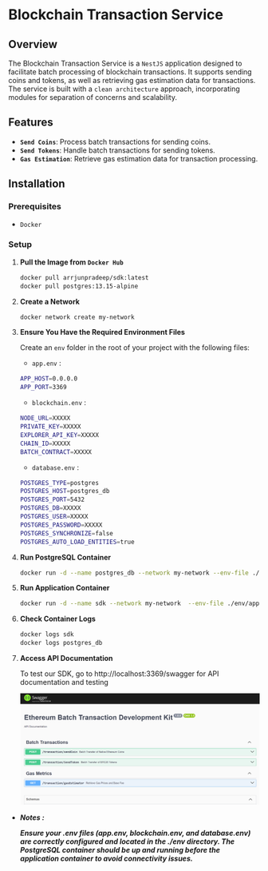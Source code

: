 # Blockchain Transaction Service

## Overview

The Blockchain Transaction Service is a `NestJS` application designed to facilitate batch processing of blockchain transactions. It supports sending coins and tokens, as well as retrieving gas estimation data for transactions. The service is built with a `clean architecture` approach, incorporating modules for separation of concerns and scalability.

## Features

- **`Send Coins`**: Process batch transactions for sending coins.
- **`Send Tokens`**: Handle batch transactions for sending tokens.
- **`Gas Estimation`**: Retrieve gas estimation data for transaction processing.

## Installation

### Prerequisites

- `Docker`

### Setup

1. **Pull the Image from `Docker Hub`**
   ```bash
   docker pull arrjunpradeep/sdk:latest
   docker pull postgres:13.15-alpine
   ```

2. **Create a Network**
   ```bash
   docker network create my-network
   ```

3. **Ensure You Have the Required Environment Files**

   Create an `env` folder in the root of your project with the following files:

   * `app.env` : 
   ```bash
   APP_HOST=0.0.0.0
   APP_PORT=3369
   ```

   * `blockchain.env` : 
   ```bash
   NODE_URL=XXXXX
   PRIVATE_KEY=XXXXX
   EXPLORER_API_KEY=XXXXX
   CHAIN_ID=XXXXX
   BATCH_CONTRACT=XXXXX
   ```

   * `database.env` : 
   ```bash
   POSTGRES_TYPE=postgres
   POSTGRES_HOST=postgres_db
   POSTGRES_PORT=5432
   POSTGRES_DB=XXXXX
   POSTGRES_USER=XXXXX
   POSTGRES_PASSWORD=XXXXX
   POSTGRES_SYNCHRONIZE=false
   POSTGRES_AUTO_LOAD_ENTITIES=true
   ```
   

4. **Run PostgreSQL Container**
   ```bash
   docker run -d --name postgres_db --network my-network --env-file ./env/database.env -p 5432:5432 postgres:13.15-alpine
   ```

5. **Run Application Container**
   ```bash
   docker run -d --name sdk --network my-network  --env-file ./env/app.env --env-file ./env/blockchain.env -p 3369:3369 arrjunpradeep/sdk:latest
   ```

6. **Check Container Logs**
   ```bash
   docker logs sdk
   docker logs postgres_db
   ```

7. **Access API Documentation**

   To test our SDK, go to http://localhost:3369/swagger for API documentation and testing

   ![alt text](image.png)

- ***Notes :***

   *****Ensure your .env files (app.env, blockchain.env, and database.env) are correctly configured and located in the ./env directory. The PostgreSQL container should be up and running before the application container to avoid connectivity issues.*****